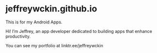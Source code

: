 # jeffreywckin.github.io

This is for my Android Apps.

Hi! I’m Jeffrey, an app developer dedicated to building apps that enhance productivity. 

You can see my portfolio at linktr.ee/jeffreywckin

